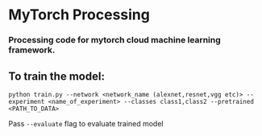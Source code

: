 MyTorch Processing
==================

### Processing code for mytorch cloud machine learning framework.

## To train the model:

```
python train.py --network <network_name (alexnet,resnet,vgg etc)> --experiment <name_of_experiment> --classes class1,class2 --pretrained <PATH_TO_DATA>
```

Pass `--evaluate` flag to evaluate trained model